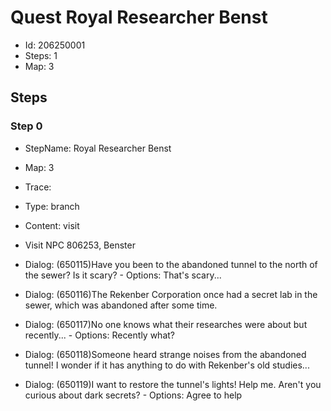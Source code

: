 # Quest Royal Researcher Benst

- Id: 206250001
- Steps: 1
- Map: 3

## Steps

### Step 0
- StepName:  Royal Researcher Benst
- Map:  3
- Trace:  
- Type:  branch
- Content:  visit
- Visit NPC 806253, Benster

- Dialog: (650115)Have you been to the abandoned tunnel to the north of the sewer? Is it scary? - Options: That's scary...
- Dialog: (650116)The Rekenber Corporation once had a secret lab in the sewer, which was abandoned after some time.
- Dialog: (650117)No one knows what their researches were about but recently... - Options: Recently what?
- Dialog: (650118)Someone heard strange noises from the abandoned tunnel! I wonder if it has anything to do with Rekenber's old studies...
- Dialog: (650119)I want to restore the tunnel's lights! Help me. Aren't you curious about dark secrets? - Options: Agree to help


